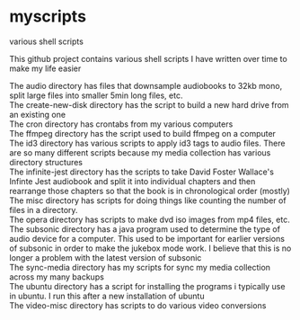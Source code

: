 # myscripts
various shell scripts

This github project contains various shell scripts I have written over time to make my life easier<br>

The audio directory has files that downsample audiobooks to 32kb mono, split large files into smaller 5min long files, etc.<br>
The create-new-disk directory has the script to build a new hard drive from an existing one<br>
The cron directory has crontabs from my various computers<br>
The ffmpeg directory has the script used to build ffmpeg on a computer<br>
The id3 directory has various scripts to apply id3 tags to audio files. There are so many different scripts because my media collection has various directory structures<br>
The infinite-jest directory has the scripts to take David Foster Wallace's Infinte Jest audiobook and split it into individual chapters and then rearrange those chapters so that the book is in chronological order (mostly)<br>
The misc directory has scripts for doing things like counting the number of files in a directory.<br>
The opera directory has scripts to make dvd iso images from mp4 files, etc.<br>
The subsonic directory has a java program used to determine the type of audio device for a computer. This used to be important for earlier versions of subsonic in order to make the jukebox mode work. I believe that this is no longer a problem with the latest version of subsonic<br>
The sync-media directory has my scripts for sync my media collection across my many backups<br>
The ubuntu directory has a script for installing the programs i typically use in ubuntu. I run this after a new installation of ubuntu<br>
The video-misc directory has scripts to do various video conversions<br>

